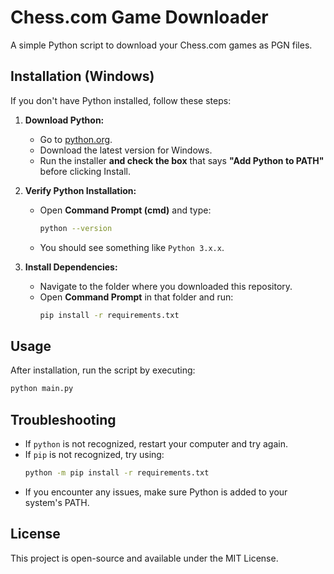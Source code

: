 # Chess.com Game Downloader

A simple Python script to download your Chess.com games as PGN files.

## Installation (Windows)

If you don't have Python installed, follow these steps:

1. **Download Python:**
   - Go to [python.org](https://www.python.org/downloads/).
   - Download the latest version for Windows.
   - Run the installer **and check the box** that says **"Add Python to PATH"** before clicking Install.

2. **Verify Python Installation:**
   - Open **Command Prompt (cmd)** and type:
     ```sh
     python --version
     ```
   - You should see something like `Python 3.x.x`.

3. **Install Dependencies:**
   - Navigate to the folder where you downloaded this repository.
   - Open **Command Prompt** in that folder and run:
     ```sh
     pip install -r requirements.txt
     ```

## Usage

After installation, run the script by executing:
```sh
python main.py
```

## Troubleshooting

- If `python` is not recognized, restart your computer and try again.
- If `pip` is not recognized, try using:
  ```sh
  python -m pip install -r requirements.txt
  ```
- If you encounter any issues, make sure Python is added to your system's PATH.

## License
This project is open-source and available under the MIT License.


